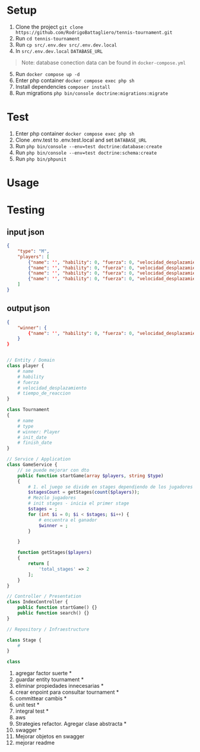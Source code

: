 # Setup

1. Clone the project `git clone https://github.com/RodrigoBattagliero/tennis-tournament.git`
2. Run `cd tennis-tournament`
3. Run `cp src/.env.dev src/.env.dev.local`
4. In `src/.env.dev.local` `DATABASE_URL`
> Note: database conection data can be found in `docker-compose.yml`
5. Run `docker compose up -d`
6. Enter php container `docker compose exec php sh`
7. Install dependencies `composer install`
9. Run migrations `php bin/console doctrine:migrations:migrate`

# Test
1. Enter php container `docker compose exec php sh`
2. Clone .env.test to .env.test.local and set `DATABASE_URL`
2. Run `php bin/console --env=test doctrine:database:create`
3. Run `php bin/console --env=test doctrine:schema:create`
4. Run `php bin/phpunit`

# Usage

# Testing 

## input json

```json
{
    "type": "M",
    "players": [
        {"name": '', "hability": 0, "fuerza": 0, "velocidad_desplazamiento": 0, "tiempo_de_reaccion": 0},
        {"name": '', "hability": 0, "fuerza": 0, "velocidad_desplazamiento": 0, "tiempo_de_reaccion": 0},
        {"name": '', "hability": 0, "fuerza": 0, "velocidad_desplazamiento": 0, "tiempo_de_reaccion": 0},
        {"name": '', "hability": 0, "fuerza": 0, "velocidad_desplazamiento": 0, "tiempo_de_reaccion": 0},
    ]
}
```

## output json
```json
{
    "winner": {
        {"name": '', "hability": 0, "fuerza": 0, "velocidad_desplazamiento": 0, "tiempo_de_reaccion": 0}
    }
}
```

```php

// Entity / Domain
class player {
    # name
    # hability
    # fuerza
    # velocidad_desplazamiento
    # tiempo_de_reaccion
}

class Tournament 
{
    # name
    # type
    # winner: Player
    # init_date
    # finish_date
}

// Service / Application 
class GameService {
    // se puede mejorar con dto 
    public function startGame(array $players, string $type)
    {
        # 1. el juego se divide en stages dependiendo de los jugadores
        $stagesCount = getStages(count($players));
        # Mezclo jugadores
        # init stages - inicia el primer stage
        $stages = ;
        for (int $i = 0; $i < $stages; $i++) {
            # encuentra el ganador
            $winner = ;
        }

    }

    function getStages($players)
    {
        return [
            'total_stages' => 2
        ];
    }
}

// Controller / Presentation
class IndexController {
    public function startGame() {}
    public function search() {}
}

// Repository / Infraestructure

class Stage {
    # 
}

class 

```

01. agregar factor suerte * 
02. guardar entity tournament *
03. eliminar propiedades innecesarias *
04. crear enpoint para consultar tournament *
05. committear cambis *
06. unit test *
07. integral test *
08. aws
09. Strategies refactor. Agregar clase abstracta *
10. swagger *
11. Mejorar objetos en swagger
12. mejorar readme